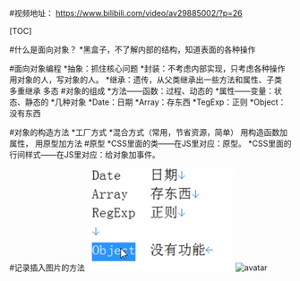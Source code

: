 #视频地址：
https://www.bilibili.com/video/av29885002/?p=26

[TOC]

#什么是面向对象？
    *黑盒子，不了解内部的结构，知道表面的各种操作

#面向对象编程
    *抽象：抓住核心问题
    *封装：不考虑内部实现，只考虑各种操作
        用对象的人，写对象的人。
    *继承：遗传，从父类继承出一些方法和属性、子类
        多重继承
        多态
#对象的组成
    *方法——函数：过程、动态的
    *属性——变量：状态、静态的
    *几种对象
        *Date：日期
        *Array：存东西
        *TegExp：正则
        *Object：没有东西
    
#对象的构造方法
    *工厂方式
    *混合方式（常用，节省资源，简单）
        用构造函数加属性，
        用原型加方法
#原型
    *CSS里面的类——在JS里对应：原型。
    *CSS里面的行间样式——在JS里对应：给对象加事件。

    




 



#记录插入图片的方法
![JS的几个对象](assets\JS的几个对象.PNG)
    ![avatar](https://pic1.zhimg.com/v2-49c72de98c061d71db8e9be55ecae5c4_r.jpg)